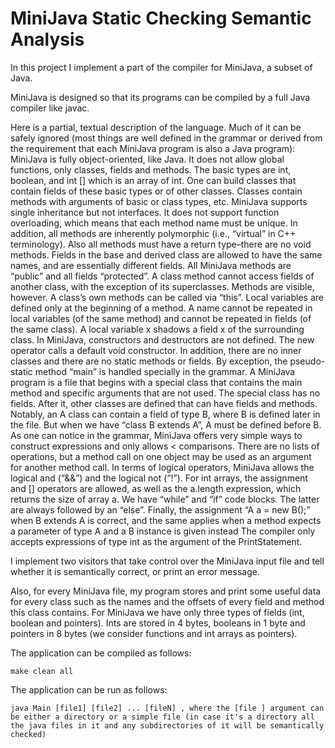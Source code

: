 # MiniJava Static Checking Semantic Analysis

In this project I implement a part of the compiler for MiniJava, a subset of Java. 

MiniJava is designed so that its programs can be compiled by a full Java compiler like javac.

Here is a partial, textual description of the language. Much of it can be safely ignored (most things are well defined in the grammar or derived from the requirement that each MiniJava program is also a Java program):
    MiniJava is fully object-oriented, like Java. It does not allow global functions, only classes, fields and methods. The basic types are int, boolean, and int [] which is an array of int. One can build classes that contain fields of these basic types or of other classes. Classes contain methods with arguments of basic or class types, etc.
    MiniJava supports single inheritance but not interfaces. It does not support function overloading, which means that each method name must be unique. In addition, all methods are inherently polymorphic (i.e., “virtual” in C++ terminology). Also all methods must have a return type–there are no void methods. Fields in the base and derived class are allowed to have the same names, and are essentially different fields.
    All MiniJava methods are “public” and all fields “protected”. A class method cannot access fields of another class, with the exception of its superclasses. Methods are visible, however. A class’s own methods can be called via “this”. Local variables are defined only at the beginning of a method. A name cannot be repeated in local variables (of the same method) and cannot be repeated in fields (of the same class). A local variable x shadows a field x of the surrounding class.
    In MiniJava, constructors and destructors are not defined. The new operator calls a default void constructor. In addition, there are no inner classes and there are no static methods or fields. By exception, the pseudo-static method “main” is handled specially in the grammar. A MiniJava program is a file that begins with a special class that contains the main method and specific arguments that are not used. The special class has no fields. After it, other classes are defined that can have fields and methods.
    Notably, an A class can contain a field of type B, where B is defined later in the file. But when we have “class B extends A”, A must be defined before B. As one can notice in the grammar, MiniJava offers very simple ways to construct expressions and only allows < comparisons. There are no lists of operations, but a method call on one object may be used as an argument for another method call. In terms of logical operators, MiniJava allows the logical and (“&&”) and the logical not (“!”). For int arrays, the assignment and [] operators are allowed, as well as the a.length expression, which returns the size of array a. We have “while” and “if” code blocks. The latter are always followed by an “else”. Finally, the assignment “A a = new B();” when B extends A is correct, and the same applies when a method expects a parameter of type A and a B instance is given instead
The compiler only accepts expressions of type int as the argument of the PrintStatement.


I implement two visitors that take control over the MiniJava input file and tell whether it is semantically correct, or print an error message. 

Also, for every MiniJava file, my program stores and print some useful data for every class such as the names and the offsets of every field and method this class contains. For MiniJava we have only three types of fields (int, boolean and pointers). Ints are stored in 4 bytes, booleans in 1 byte and pointers in 8 bytes (we consider functions and int arrays as pointers).

The application can be compiled as follows:

    make clean all
    
The application can be run as follows:

    java Main [file1] [file2] ... [fileN] , where the [file ] argument can be either a directory or a simple file (in case it's a directory all the java files in it and any subdirectories of it will be semantically checked)
